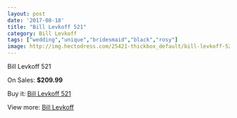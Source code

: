 ```yaml
---
layout: post
date: '2017-08-18'
title: "Bill Levkoff 521"
category: Bill Levkoff
tags: ["wedding","unique","bridesmaid","black","rosy"]
image: http://img.hectodress.com/25421-thickbox_default/bill-levkoff-521.jpg
---
```

Bill Levkoff 521

On Sales: **$209.99**
<a href="https://www.hectodress.com/bill-levkoff/11750-bill-levkoff-521.html"><amp-img layout="responsive" width="600" height="600" src="//img.hectodress.com/25421-thickbox_default/bill-levkoff-521.jpg" alt="Bill Levkoff 521 0" /></a>

Buy it: [Bill Levkoff 521](https://www.hectodress.com/bill-levkoff/11750-bill-levkoff-521.html "Bill Levkoff 521")

View more: [Bill Levkoff](https://www.hectodress.com/184-bill-levkoff "Bill Levkoff")